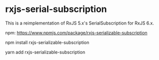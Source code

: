 # rxjs-serial-subscription

This is a reimplementation of RxJS 5.x's SerialSubscription for RxJS 6.x.

npm: https://www.npmjs.com/package/rxjs-serializable-subscription

npm install rxjs-serializable-subscription

yarn add rxjs-serializable-subscription
